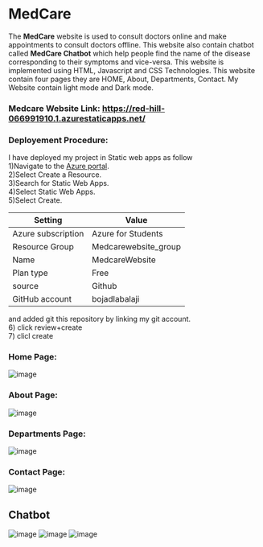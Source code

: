 # MedCare
The **MedCare** website is used to consult doctors online and make appointments to consult doctors offline. This website also contain chatbot called **MedCare Chatbot** which help people find the name of the disease corresponding to their symptoms and vice-versa. This website is implemented using HTML, Javascript and CSS Technologies. This website contain four pages they are HOME, About, Departments, Contact. My Website contain light mode and Dark mode.

### Medcare Website Link: https://red-hill-066991910.1.azurestaticapps.net/

### Deployement Procedure:
I have deployed my project in Static web apps as follow <br />
  1)Navigate to the [Azure portal](https://portal.azure.com/). <br />
  2)Select Create a Resource.<br />
  3)Search for Static Web Apps.<br />
  4)Select Static Web Apps.<br />
  5)Select Create.<br />
  
  | Setting  | Value |
  | ------------- | ------------- |
  | Azure subscription	| Azure for Students |
  | Resource Group	| Medcarewebsite_group | 
  | Name	| MedcareWebsite | 
  | Plan type | Free | 
  | source | Github | 
  | GitHub account| bojadlabalaji |
  
  and added git this repository by linking my git account.<br />
  6) click review+create<br />
  7) clicl create
  <br />




### Home Page:
![image](https://user-images.githubusercontent.com/84083455/171330013-a375a7b0-186c-4d0e-a199-8bb0081e1921.png)


### About Page:
![image](https://user-images.githubusercontent.com/84083455/171330064-433af84f-4ede-4520-a9cd-6d95cd3cdf71.png)



### Departments Page:
![image](https://user-images.githubusercontent.com/84083455/171330090-2f739bec-d5e3-4ed1-98f7-545151bb6b84.png)



### Contact Page:
![image](https://user-images.githubusercontent.com/84083455/171330119-7e26ef21-d34a-4725-85dc-9c87e9b26438.png)



## Chatbot
![image](https://user-images.githubusercontent.com/84083455/170953393-2bcd4c07-d2a3-40c5-98ae-914741f7dde4.png)
![image](https://user-images.githubusercontent.com/84083455/170883965-3a1f76bf-92f1-41b8-ab25-f2da6d09df00.png)
![image](https://user-images.githubusercontent.com/84083455/170883989-1a2249aa-d659-46af-9e76-ea5b199b154e.png)


